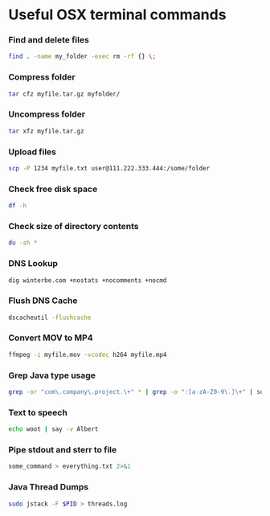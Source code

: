# Useful OSX terminal commands

### Find and delete files

```bash
find . -name my_folder -exec rm -rf {} \;
```

### Compress folder

```bash
tar cfz myfile.tar.gz myfolder/
```

### Uncompress folder

```bash
tar xfz myfile.tar.gz
```

### Upload files

```bash
scp -P 1234 myfile.txt user@111.222.333.444:/some/folder
```

### Check free disk space

```bash
df -h
```

### Check size of directory contents

```bash
du -sh *
```

### DNS Lookup

```bash
dig winterbe.com +nostats +nocomments +nocmd
```

### Flush DNS Cache

```bash
dscacheutil -flushcache
```

### Convert MOV to MP4

```bash
ffmpeg -i myfile.mov -vcodec h264 myfile.mp4
```

### Grep Java type usage

```bash
grep -or "com\.company\.project.\+" * | grep -o ":[a-zA-Z0-9\.]\+" | sort | uniq
```

### Text to speech

```bash
echo woot | say -v Albert
```

### Pipe stdout and sterr to file

```bash
some_command > everything.txt 2>&1
```

### Java Thread Dumps

```bash
sudo jstack -F $PID > threads.log
```

